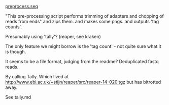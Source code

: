 [preprocess.seq](https://github.com/atulkakrana/preprocess.seq)


"This pre-processing script performs trimming of adapters and chopping of reads from ends"
and zips them. and makes some pngs.
and outputs 'tag counts'.

Presumably using 'tally'? (reaper, see kraken)

The only feature we might borrow is the 'tag count' - not quite sure what it is though.

It seems to be a file format, judging from the readme?
Deduplicated fastq reads.

By calling Tally.
Which lived at http://www.ebi.ac.uk/~stijn/reaper/src/reaper-14-020.tgz
but has bitrotted away.

See tally.md
